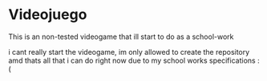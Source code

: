 # Videojuego
This is an non-tested videogame that ill start to do as a school-work




i cant really start the videogame, im only allowed to create the repository amd thats all that i can do right now due to my school works specifications :( 
